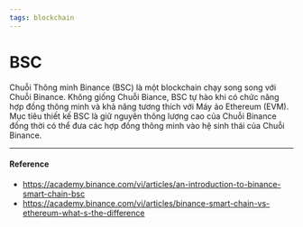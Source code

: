 ```yaml
---
tags: blockchain
---
```


# BSC

Chuỗi Thông minh Binance (BSC) là một blockchain chạy song song với Chuỗi Binance. Không giống Chuỗi Biance, BSC tự hào khi có chức năng hợp đồng thông minh và khả năng tương thích với Máy ảo Ethereum (EVM). Mục tiêu thiết kế BSC là giữ nguyên thông lượng cao của Chuỗi Binance đồng thời có thể đưa các hợp đồng thông minh vào hệ sinh thái của Chuỗi Binance.

---
#### Reference

- https://academy.binance.com/vi/articles/an-introduction-to-binance-smart-chain-bsc
- https://academy.binance.com/vi/articles/binance-smart-chain-vs-ethereum-what-s-the-difference
